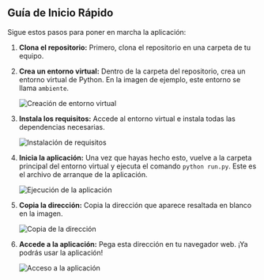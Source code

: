 
## Guía de Inicio Rápido

Sigue estos pasos para poner en marcha la aplicación:

1.  **Clona el repositorio:** Primero, clona el repositorio en una carpeta de tu equipo.

2.  **Crea un entorno virtual:** Dentro de la carpeta del repositorio, crea un entorno virtual de Python. En la imagen de ejemplo, este entorno se llama `ambiente`.

    ![Creación de entorno virtual](https://github.com/user-attachments/assets/f9884b7c-d8be-46a1-ac3d-1938db330474)

3.  **Instala los requisitos:** Accede al entorno virtual e instala todas las dependencias necesarias.

    ![Instalación de requisitos](https://github.com/user-attachments/assets/5a2a53af-4666-44b4-86e1-45f1383a7c18)

4.  **Inicia la aplicación:** Una vez que hayas hecho esto, vuelve a la carpeta principal del entorno virtual y ejecuta el comando `python run.py`. Este es el archivo de arranque de la aplicación.

    ![Ejecución de la aplicación](https://github.com/user-attachments/assets/dbf798c2-cb29-4db1-b070-76cbfa527402)

5.  **Copia la dirección:** Copia la dirección que aparece resaltada en blanco en la imagen.

    ![Copia de la dirección](https://github.com/user-attachments/assets/33ae3ba8-623d-4d57-8f8f-365643157217)

6.  **Accede a la aplicación:** Pega esta dirección en tu navegador web. ¡Ya podrás usar la aplicación!

    ![Acceso a la aplicación](https://github.com/user-attachments/assets/93887b97-6d15-4ad3-91a6-7b1bb336a137)







